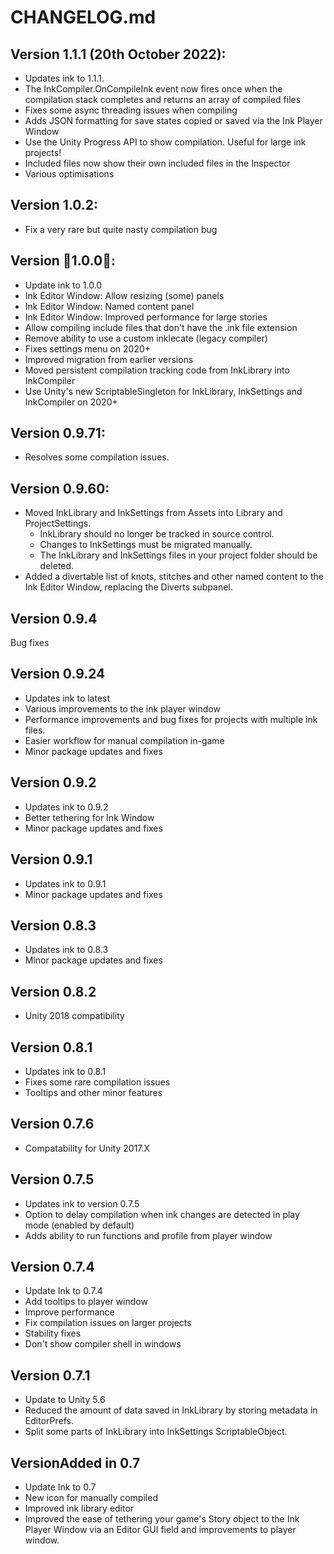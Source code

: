 # CHANGELOG.md

## Version 1.1.1 (20th October 2022):
- Updates ink to 1.1.1.
- The InkCompiler.OnCompileInk event now fires once when the compilation stack completes and returns an array of compiled files
- Fixes some async threading issues when compiling
- Adds JSON formatting for save states copied or saved via the Ink Player Window
- Use the Unity Progress API to show compilation. Useful for large ink projects!
- Included files now show their own included files in the Inspector
- Various optimisations

## Version 1.0.2:
- Fix a very rare but quite nasty compilation bug

## Version 🎉1.0.0🎉:
- Update ink to 1.0.0
- Ink Editor Window: Allow resizing (some) panels
- Ink Editor Window: Named content panel 
- Ink Editor Window: Improved performance for large stories
- Allow compiling include files that don't have the .ink file extension
- Remove ability to use a custom inklecate (legacy compiler)
- Fixes settings menu on 2020+
- Improved migration from earlier versions
- Moved persistent compilation tracking code from InkLibrary into InkCompiler
- Use Unity's new ScriptableSingleton for InkLibrary, InkSettings and InkCompiler on 2020+

## Version 0.9.71:
- Resolves some compilation issues.

## Version 0.9.60:
- Moved InkLibrary and InkSettings from Assets into Library and ProjectSettings.
   - InkLibrary should no longer be tracked in source control.
   - Changes to InkSettings must be migrated manually.
   - The InkLibrary and InkSettings files in your project folder should be deleted.
- Added a divertable list of knots, stitches and other named content to the Ink Editor Window, replacing the Diverts subpanel.

## Version 0.9.4
Bug fixes

## Version 0.9.24
- Updates ink to latest
- Various improvements to the ink player window
- Performance improvements and bug fixes for projects with multiple ink files.
- Easier workflow for manual compilation in-game
- Minor package updates and fixes

## Version 0.9.2
- Updates ink to 0.9.2
- Better tethering for Ink Window
- Minor package updates and fixes

## Version 0.9.1
- Updates ink to 0.9.1
- Minor package updates and fixes

## Version 0.8.3
- Updates ink to 0.8.3
- Minor package updates and fixes

## Version 0.8.2
- Unity 2018 compatibility

## Version 0.8.1
- Updates ink to 0.8.1
- Fixes some rare compilation issues
- Tooltips and other minor features

## Version 0.7.6
- Compatability for Unity 2017.X

## Version 0.7.5
- Updates ink to version 0.7.5
- Option to delay compilation when ink changes are detected in play mode (enabled by default)
- Adds ability to run functions and profile from player window

## Version 0.7.4
- Update Ink to 0.7.4
- Add tooltips to player window
- Improve performance
- Fix compilation issues on larger projects
- Stability fixes
- Don't show compiler shell in windows

## Version 0.7.1
- Update to Unity 5.6
- Reduced the amount of data saved in InkLibrary by storing metadata in EditorPrefs.
- Split some parts of InkLibrary into InkSettings ScriptableObject.

## VersionAdded in 0.7
- Update Ink to 0.7
- New icon for manually compiled
- Improved ink library editor
- Improved the ease of tethering your game's Story object to the Ink Player Window via an Editor GUI field and improvements to player window.